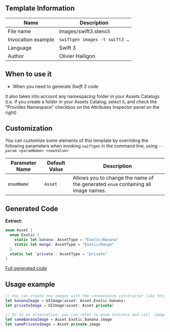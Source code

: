 ## Template Information

| Name      | Description       |
| --------- | ----------------- |
| File name | images/swift3.stencil |
| Invocation example | `swiftgen images -t swift3 …` |
| Language | Swift 3 |
| Author | Olivier Halligon |

## When to use it

- When you need to generate *Swift 3* code

It also takes into account any namespacing folder in your Assets Catalogs (i.e. if you create a folder in your Assets Catalog, select it, and check the "Provides Namespace" checkbox on the Attributes Inspector panel on the right)

## Customization

You can customize some elements of this template by overriding the following parameters when invoking `swiftgen` in the command line, using `--param <paramName> <newValue>`

| Parameter Name | Default Value | Description |
| -------------- | ------------- | ----------- |
| `enumName` | `Asset` | Allows you to change the name of the generated `enum` containing all image names. |

## Generated Code

**Extract:**

```swift
enum Asset {
  enum Exotic {
    static let banana: AssetType = "Exotic/Banana"
    static let mango: AssetType = "Exotic/Mango"
  }
  static let `private`: AssetType = "private"
}
```

[Full generated code](https://github.com/SwiftGen/templates/blob/master/Tests/Expected/Images/swift3-context-defaults.swift)

## Usage example

```swift
// You can create new images with the convenience constructor like this:
let bananaImage = UIImage(asset: Asset.Exotic.banana)
let privateImage = UIImage(asset: Asset.private)

// Or as an alternative, you can refer to enum instance and call .image on it:
let sameBananaImage = Asset.Exotic.banana.image
let samePrivateImage = Asset.private.image
```
